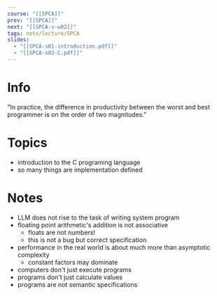 ```yaml
---
course: "[[SPCA]]"
prev: "[[SPCA]]"
next: "[[SPCA-v-w02]]"
tags: note/lecture/SPCA
slides:
  - "[[SPCA-s01-introduction.pdf]]"
  - "[[SPCA-s02-C.pdf]]"
---
```



# Info
"In practice, the difference in productivity between the worst and best programmer is on the order of two magnitudes."

# Topics
- introduction to the C programing language
- so many things are implementation defined


# Notes
- LLM does not rise to the task of writing system program
- floating point arithmetic's addition is not associative
	- floats are not numbers!
	- this is not a bug but correct specification
- performance in the real world is about much more than asymptotic complexity
	- constant factors may dominate
- computers don't just execute programs
- programs don't just calculate values
- programs are not semantic specifications